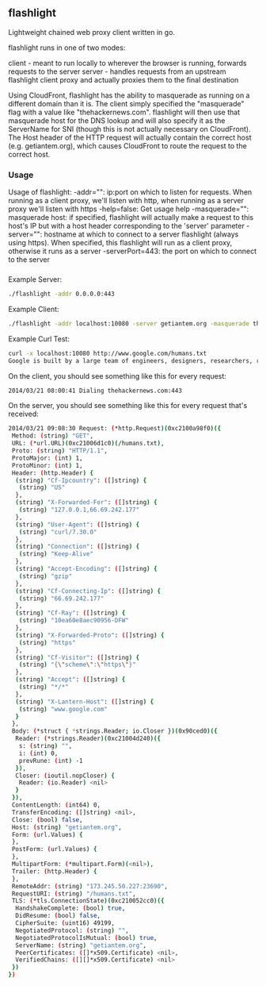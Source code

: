 ## flashlight

Lightweight chained web proxy client written in go.

flashlight runs in one of two modes:

client - meant to run locally to wherever the browser is running, forwards requests to the server
server - handles requests from an upstream flashlight client proxy and actually proxies them to the final destination

Using CloudFront, flashlight has the ability to masquerade as running on a different domain than it is.  The client simply
specified the "masquerade" flag with a value like "thehackernews.com".  flashlight will then use that masquerade host for
the DNS lookup and will also specify it as the ServerName for SNI (though this is not actually necessary on CloudFront).
The Host header of the HTTP request will actually contain the correct host (e.g. getiantem.org), which causes CloudFront
to route the request to the correct host.

### Usage

Usage of flashlight:
  -addr="": ip:port on which to listen for requests.  When running as a client proxy, we'll listen with http, when running as a server proxy we'll listen with https
  -help=false: Get usage help
  -masquerade="": masquerade host: if specified, flashlight will actually make a request to this host's IP but with a host header corresponding to the 'server' parameter
  -server="": hostname at which to connect to a server flashlight (always using https).  When specified, this flashlight will run as a client proxy, otherwise it runs as a server
  -serverPort=443: the port on which to connect to the server

###

Example Server:

```bash
./flashlight -addr 0.0.0.0:443
```

Example Client:

```bash
./flashlight -addr localhost:10080 -server getiantem.org -masquerade thehackernews.com
```

Example Curl Test:

```bash
curl -x localhost:10080 http://www.google.com/humans.txt
Google is built by a large team of engineers, designers, researchers, robots, and others in many different sites across the globe. It is updated continuously, and built with more tools and technologies than we can shake a stick at. If you'd like to help us out, see google.com/careers.
```

On the client, you should see something like this for every request:

```bash
2014/03/21 08:00:41 Dialing thehackernews.com:443
```

On the server, you should see something like this for every request that's received:
```bash
2014/03/21 09:08:30 Request: (*http.Request)(0xc2100a98f0)({
 Method: (string) "GET",
 URL: (*url.URL)(0xc21006d1c0)(/humans.txt),
 Proto: (string) "HTTP/1.1",
 ProtoMajor: (int) 1,
 ProtoMinor: (int) 1,
 Header: (http.Header) {
  (string) "Cf-Ipcountry": ([]string) {
   (string) "US"
  },
  (string) "X-Forwarded-For": ([]string) {
   (string) "127.0.0.1,66.69.242.177"
  },
  (string) "User-Agent": ([]string) {
   (string) "curl/7.30.0"
  },
  (string) "Connection": ([]string) {
   (string) "Keep-Alive"
  },
  (string) "Accept-Encoding": ([]string) {
   (string) "gzip"
  },
  (string) "Cf-Connecting-Ip": ([]string) {
   (string) "66.69.242.177"
  },
  (string) "Cf-Ray": ([]string) {
   (string) "10ea60e8aec90956-DFW"
  },
  (string) "X-Forwarded-Proto": ([]string) {
   (string) "https"
  },
  (string) "Cf-Visitor": ([]string) {
   (string) "{\"scheme\":\"https\"}"
  },
  (string) "Accept": ([]string) {
   (string) "*/*"
  },
  (string) "X-Lantern-Host": ([]string) {
   (string) "www.google.com"
  }
 },
 Body: (*struct { *strings.Reader; io.Closer })(0x90ced0)({
  Reader: (*strings.Reader)(0xc21004d240)({
   s: (string) "",
   i: (int) 0,
   prevRune: (int) -1
  }),
  Closer: (ioutil.nopCloser) {
   Reader: (io.Reader) <nil>
  }
 }),
 ContentLength: (int64) 0,
 TransferEncoding: ([]string) <nil>,
 Close: (bool) false,
 Host: (string) "getiantem.org",
 Form: (url.Values) {
 },
 PostForm: (url.Values) {
 },
 MultipartForm: (*multipart.Form)(<nil>),
 Trailer: (http.Header) {
 },
 RemoteAddr: (string) "173.245.50.227:23690",
 RequestURI: (string) "/humans.txt",
 TLS: (*tls.ConnectionState)(0xc210052cc0)({
  HandshakeComplete: (bool) true,
  DidResume: (bool) false,
  CipherSuite: (uint16) 49199,
  NegotiatedProtocol: (string) "",
  NegotiatedProtocolIsMutual: (bool) true,
  ServerName: (string) "getiantem.org",
  PeerCertificates: ([]*x509.Certificate) <nil>,
  VerifiedChains: ([][]*x509.Certificate) <nil>
 })
})
```